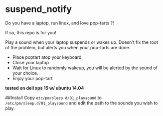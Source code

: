 suspend_notify
==============

Do you have a laptop, run linux, and love pop-tarts ?!

If so, this repo is for you!

Play a sound when your laptop suspends or wakes up. Doesn't fix the root of the problem, but alerts you when your pop-tarts are done.

* Place poptart atop your keyboard
* Close your laptop
* Wait for Linux to randomly wakeup, you will be alerted by the sound of your choice.
* Enjoy your pop-tart

**tested on dell xps 15 w/ ubuntu 14.04**

##Install
Copy `etc/pm/sleep.d/01_playsound` to `/etc/pm/sleep.d/01_playsound` and edit the path to the sounds you wish to play.
